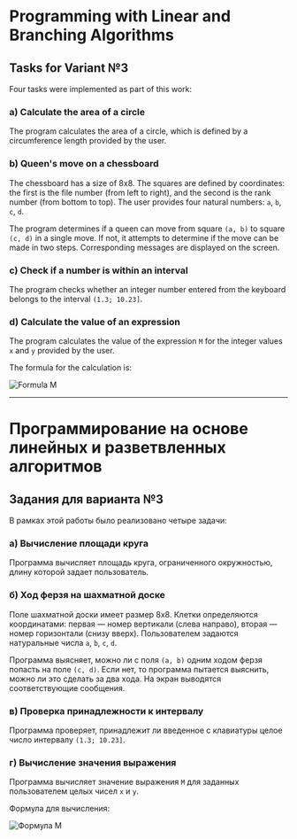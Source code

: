 # Programming with Linear and Branching Algorithms

## Tasks for Variant №3

Four tasks were implemented as part of this work:

### a) Calculate the area of a circle

The program calculates the area of a circle, which is defined by a circumference length provided by the user.

### b) Queen's move on a chessboard

The chessboard has a size of 8x8. The squares are defined by coordinates: the first is the file number (from left to right), and the second is the rank number (from bottom to top). The user provides four natural numbers: `a`, `b`, `c`, `d`.

The program determines if a queen can move from square `(a, b)` to square `(c, d)` in a single move. If not, it attempts to determine if the move can be made in two steps. Corresponding messages are displayed on the screen.

### c) Check if a number is within an interval

The program checks whether an integer number entered from the keyboard belongs to the interval `(1.3; 10.23]`.

### d) Calculate the value of an expression

The program calculates the value of the expression `M` for the integer values `x` and `y` provided by the user.

The formula for the calculation is:

![Formula M](https://latex.codecogs.com/svg.image?M&space;=&space;\frac{1.17\ln{\sqrt{1&plus;\cos^2{y}}}}{e^y&plus;\sin^2{x}})

---

# Программирование на основе линейных и разветвленных алгоритмов

## Задания для варианта №3

В рамках этой работы было реализовано четыре задачи:

### а) Вычисление площади круга

Программа вычисляет площадь круга, ограниченного окружностью, длину которой задает пользователь.

### б) Ход ферзя на шахматной доске

Поле шахматной доски имеет размер 8x8. Клетки определяются координатами: первая — номер вертикали (слева направо), вторая — номер горизонтали (снизу вверх). Пользователем задаются натуральные числа `a`, `b`, `c`, `d`.

Программа выясняет, можно ли с поля `(a, b)` одним ходом ферзя попасть на поле `(c, d)`. Если нет, то программа пытается выяснить, можно ли это сделать за два хода. На экран выводятся соответствующие сообщения.

### в) Проверка принадлежности к интервалу

Программа проверяет, принадлежит ли введенное с клавиатуры целое число интервалу `(1.3; 10.23]`.

### г) Вычисление значения выражения

Программа вычисляет значение выражения `M` для заданных пользователем целых чисел `x` и `y`.

Формула для вычисления:

![Формула M](https://latex.codecogs.com/svg.image?M&space;=&space;\frac{1.17\ln{\sqrt{1&plus;\cos^2{y}}}}{e^y&plus;\sin^2{x}})
